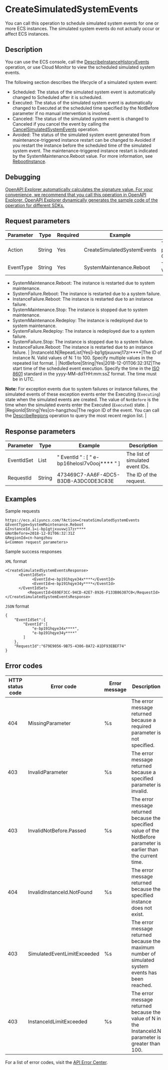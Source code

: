 # CreateSimulatedSystemEvents

You can call this operation to schedule simulated system events for one or more ECS instances. The simulated system events do not actually occur or affect ECS instances.

## Description

You can use the ECS console, call the [DescribeInstanceHistoryEvents](~~63962~~) operation, or use Cloud Monitor to view the scheduled simulated system events.

The following section describes the lifecycle of a simulated system event:

-   Scheduled: The status of the simulated system event is automatically changed to Scheduled after it is scheduled.
-   Executed: The status of the simulated system event is automatically changed to Executed at the scheduled time specified by the NotBefore parameter if no manual intervention is involved.
-   Canceled: The status of the simulated system event is changed to Canceled if you cancel the event by calling the [CancelSimulatedSystemEvents](~~88808~~) operation.
-   Avoided: The status of the simulated system event generated from maintenance-triggered instance restart can be changed to Avoided if you restart the instance before the scheduled time of the simulated system event. The maintenance-triggered instance restart is indicated by the SystemMaintenance.Reboot value. For more information, see [RebootInstance](~~25502~~).

## Debugging

[OpenAPI Explorer automatically calculates the signature value. For your convenience, we recommend that you call this operation in OpenAPI Explorer. OpenAPI Explorer dynamically generates the sample code of the operation for different SDKs.](https://api.aliyun.com/#product=Ecs&api=CreateSimulatedSystemEvents&type=RPC&version=2014-05-26)

## Request parameters

|Parameter|Type|Required|Example|Description|
|---------|----|--------|-------|-----------|
|Action|String|Yes|CreateSimulatedSystemEvents|The operation that you want to perform. Set the value to CreateSimulatedSystemEvents. |
|EventType|String|Yes|SystemMaintenance.Reboot|The type of the system event. Valid values:

-   SystemMaintenance.Reboot: The instance is restarted due to system maintenance.
-   SystemFailure.Reboot: The instance is restarted due to a system failure.
-   InstanceFailure.Reboot: The instance is restarted due to an instance failure.
-   SystemMaintenance.Stop: The instance is stopped due to system maintenance.
-   SystemMaintenance.Redeploy: The instance is redeployed due to system maintenance.
-   SystemFailure.Redeploy: The instance is redeployed due to a system failure.
-   SystemFailure.Stop: The instance is stopped due to a system failure.
-   InstanceFailure.Reboot: The instance is restarted due to an instance failure. |
|InstanceId.N|RepeatList|Yes|i-bp1gtjxuuvwj17zr\*\*\*\*|The ID of instance N. Valid values of N: 1 to 100. Specify multiple values in the repeated list format. |
|NotBefore|String|Yes|2018-12-01T06:32:31Z|The start time of the scheduled event execution. Specify the time in the [ISO 8601](~~25696~~) standard in the yyyy-MM-ddTHH:mm:ssZ format. The time must be in UTC.

**Note:** For exception events due to system failures or instance failures, the simulated events of these exception events enter the Executing \(`Executing`\) state when the simulated events are created. The value of `NotBefore` is the time when the simulated events enter the Executed \(`Executed`\) state. |
|RegionId|String|Yes|cn-hangzhou|The region ID of the event. You can call the [DescribeRegions](~~25609~~) operation to query the most recent region list. |

## Response parameters

|Parameter|Type|Example|Description|
|---------|----|-------|-----------|
|EventIdSet|List|" EventId " : \[ " e-bp16helosl7v0ooj\*\*\*\* " \]|The list of simulated event IDs. |
|RequestId|String|473469C7-AA6F-4DC5-B3DB-A3DC0DE3C83E|The ID of the request. |

## Examples

Sample requests

```
https://ecs.aliyuncs.com/?Action=CreateSimulatedSystemEvents
&EventType=SystemMaintenance.Reboot
&InstanceId.1=i-bp1gtjxuuvwj17zr****
&NotBefore=2018-12-01T06:32:31Z
&RegionId=cn-hangzhou
&<Common request parameters>
```

Sample success responses

`XML` format

```
<CreateSimulatedSystemEventsResponse>
      <EventIdSet>
            <EventId>e-bp191hqye34x****</EventId>
            <EventId>e-bp191hqye34y****</EventId>
      </EventIdSet>
          <RequestId>E69EF3CC-94CD-42E7-8926-F133B86387C0</RequestId>
</CreateSimulatedSystemEventsResponse>
```

`JSON` format

```
{
    "EventIdSet":{
        "EventId":[
            "e-bp191hqye34x****",
            "e-bp191hqye34y****"
        ]
    },
    "RequestId":"679E9056-9B75-4306-8A72-A1DF93EBEF74"
}
```

## Error codes

|HTTP status code|Error code|Error message|Description|
|----------------|----------|-------------|-----------|
|404|MissingParameter|%s|The error message returned because a required parameter is not specified.|
|403|InvalidParameter|%s|The error message returned because a specified parameter is invalid.|
|403|InvalidNotBefore.Passed|%s|The error message returned because the specified value of the NotBefore parameter is earlier than the current time.|
|404|InvalidInstanceId.NotFound|%s|The error message returned because the specified instance does not exist.|
|403|SimulatedEventLimitExceeded|%s|The error message returned because the maximum number of simulated system events has been reached.|
|403|InstanceIdLimitExceeded|%s|The error message returned because the value of N in the InstanceId.N parameter is greater than 100.|

For a list of error codes, visit the [API Error Center](https://error-center.alibabacloud.com/status/product/Ecs).

